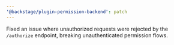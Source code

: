 ```yaml
---
'@backstage/plugin-permission-backend': patch
---
```


Fixed an issue where unauthorized requests were rejected by the `/authorize` endpoint, breaking unauthenticated permission flows.
